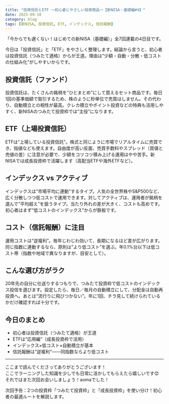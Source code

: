 ```yaml
---
title: "投資信託とETF 〜初心者にやさしい投資商品〜【新NISA・基礎編#4】"
date: 2025-09-10
category: blog
tags: [新NISA, 投資信託, ETF, インデックス, 信託報酬]
---
```


「今からでも遅くない！はじめての新NISA（基礎編）」全7回連載の4日目です。

今日は「投資信託」と「ETF」をやさしく整理します。結論から言うと、初心者は投資信託（つみたて適格）からが王道。理由は“少額・自動・分散・低コストの仕組み化”がしやすいからです。

 

## 投資信託（ファンド）

投資信託は、たくさんの銘柄を“ひとまとめ”にして買えるセット商品です。毎日1回の基準価額で取引するため、株のように秒単位で売買はしません。その代わり、自動積立との相性が最高。クレカ積立やポイント投資などの特典も活用しやすく、新NISAのつみたて投資枠では“主役”になります。

## ETF（上場投資信託）

ETFは“上場している投資信託”。株式と同じように市場でリアルタイムに売買でき、指値なども使えます。自由度が高い反面、売買手数料やスプレッド（買値と売値の差）に注意が必要で、少額をコツコツ積み上げる運用はやや苦手。新NISAでは成長投資枠で活躍します（高配当ETFや海外ETFなど）。

## インデックス vs アクティブ

インデックスは“市場平均に連動”するタイプ。人気の全世界株やS&P500など、広く分散しつつ低コストで運用できます。対してアクティブは、運用者が銘柄を選んで“平均超え”を狙うタイプ。当たり外れの差が大きく、コストも高めです。初心者はまず“低コストのインデックス”からが鉄板です。

## コスト（信託報酬）に注目

運用コストは“逆複利”。毎年じわじわ効いて、長期になるほど差が広がります。同じ指数に連動するなら、原則は“より低コスト”を選ぶ。年0.1%台以下は低コスト帯（指数や地域で異なりますが、目安として）。

## こんな選び方がラク

20年先の自分に仕送りするつもりで、つみたて投資枠で低コストのインデックス投信を選びます。設定したら、毎日／毎月の自動積立にして、分配金は自動再投資へ。あとは“流行りに飛びつかない”。年に1回、チラ見して続けられているかだけ確認すれば十分です。

## 今日のまとめ

- 初心者は投資信託（つみたて適格）が王道
- ETFは“応用編”（成長投資枠で活用）
- インデックス×低コスト×自動積立が基本
- 信託報酬は“逆複利”——同指数ならより低コスト

---

ここまで読んでくださってありがとうございます！  
ここでラーニングした知識を少しでも日常に活かしてもらえたら嬉しいです😊  
それではまた次回お会いしましょう！aomaでした！  

次回予告：2つの投資枠「つみたて投資枠」と「成長投資枠」を使い分け！初心者の最適ルートを解説します。
